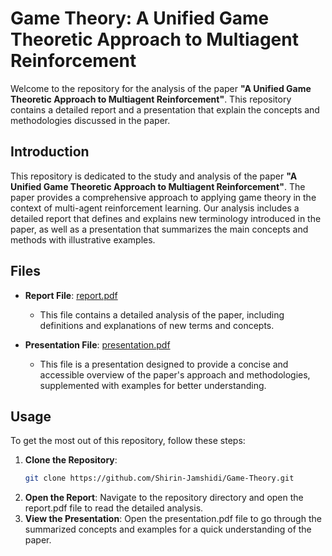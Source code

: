 # Game Theory: A Unified Game Theoretic Approach to Multiagent Reinforcement

Welcome to the repository for the analysis of the paper **"A Unified Game Theoretic Approach to Multiagent Reinforcement"**. This repository contains a detailed report and a presentation that explain the concepts and methodologies discussed in the paper.


## Introduction

This repository is dedicated to the study and analysis of the paper **"A Unified Game Theoretic Approach to Multiagent Reinforcement"**. The paper provides a comprehensive approach to applying game theory in the context of multi-agent reinforcement learning. Our analysis includes a detailed report that defines and explains new terminology introduced in the paper, as well as a presentation that summarizes the main concepts and methods with illustrative examples.

## Files

- **Report File**: [report.pdf](./report.pdf)
  - This file contains a detailed analysis of the paper, including definitions and explanations of new terms and concepts.
  
- **Presentation File**: [presentation.pdf](./presentation.pdf)
  - This file is a presentation designed to provide a concise and accessible overview of the paper's approach and methodologies, supplemented with examples for better understanding.

## Usage

To get the most out of this repository, follow these steps:

1. **Clone the Repository**:
   ```bash
   git clone https://github.com/Shirin-Jamshidi/Game-Theory.git
2. **Open the Report**:
Navigate to the repository directory and open the report.pdf file to read the detailed analysis.
3. **View the Presentation**:
Open the presentation.pdf file to go through the summarized concepts and examples for a quick understanding of the paper.

